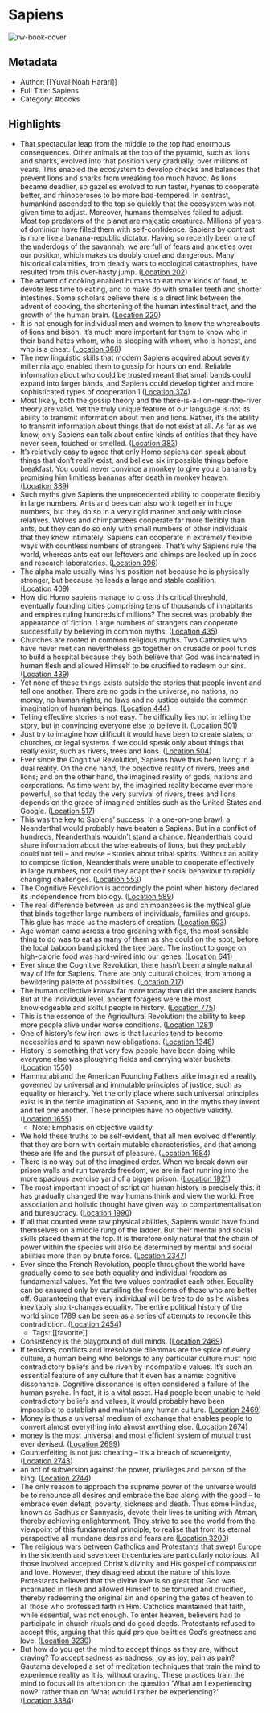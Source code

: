 # Sapiens

![rw-book-cover](https://images-na.ssl-images-amazon.com/images/I/41oEGC8oHgL._SL200_.jpg)

## Metadata
- Author: [[Yuval Noah Harari]]
- Full Title: Sapiens
- Category: #books

## Highlights
- That spectacular leap from the middle to the top had enormous consequences. Other animals at the top of the pyramid, such as lions and sharks, evolved into that position very gradually, over millions of years. This enabled the ecosystem to develop checks and balances that prevent lions and sharks from wreaking too much havoc. As lions became deadlier, so gazelles evolved to run faster, hyenas to cooperate better, and rhinoceroses to be more bad-tempered. In contrast, humankind ascended to the top so quickly that the ecosystem was not given time to adjust. Moreover, humans themselves failed to adjust. Most top predators of the planet are majestic creatures. Millions of years of dominion have filled them with self-confidence. Sapiens by contrast is more like a banana-republic dictator. Having so recently been one of the underdogs of the savannah, we are full of fears and anxieties over our position, which makes us doubly cruel and dangerous. Many historical calamities, from deadly wars to ecological catastrophes, have resulted from this over-hasty jump. ([Location 202](https://readwise.io/to_kindle?action=open&asin=B00K7ED54M&location=202))
- The advent of cooking enabled humans to eat more kinds of food, to devote less time to eating, and to make do with smaller teeth and shorter intestines. Some scholars believe there is a direct link between the advent of cooking, the shortening of the human intestinal tract, and the growth of the human brain. ([Location 220](https://readwise.io/to_kindle?action=open&asin=B00K7ED54M&location=220))
- It is not enough for individual men and women to know the whereabouts of lions and bison. It’s much more important for them to know who in their band hates whom, who is sleeping with whom, who is honest, and who is a cheat. ([Location 368](https://readwise.io/to_kindle?action=open&asin=B00K7ED54M&location=368))
- The new linguistic skills that modern Sapiens acquired about seventy millennia ago enabled them to gossip for hours on end. Reliable information about who could be trusted meant that small bands could expand into larger bands, and Sapiens could develop tighter and more sophisticated types of cooperation.1 ([Location 374](https://readwise.io/to_kindle?action=open&asin=B00K7ED54M&location=374))
- Most likely, both the gossip theory and the there-is-a-lion-near-the-river theory are valid. Yet the truly unique feature of our language is not its ability to transmit information about men and lions. Rather, it’s the ability to transmit information about things that do not exist at all. As far as we know, only Sapiens can talk about entire kinds of entities that they have never seen, touched or smelled. ([Location 383](https://readwise.io/to_kindle?action=open&asin=B00K7ED54M&location=383))
- It’s relatively easy to agree that only Homo sapiens can speak about things that don’t really exist, and believe six impossible things before breakfast. You could never convince a monkey to give you a banana by promising him limitless bananas after death in monkey heaven. ([Location 389](https://readwise.io/to_kindle?action=open&asin=B00K7ED54M&location=389))
- Such myths give Sapiens the unprecedented ability to cooperate flexibly in large numbers. Ants and bees can also work together in huge numbers, but they do so in a very rigid manner and only with close relatives. Wolves and chimpanzees cooperate far more flexibly than ants, but they can do so only with small numbers of other individuals that they know intimately. Sapiens can cooperate in extremely flexible ways with countless numbers of strangers. That’s why Sapiens rule the world, whereas ants eat our leftovers and chimps are locked up in zoos and research laboratories. ([Location 396](https://readwise.io/to_kindle?action=open&asin=B00K7ED54M&location=396))
- The alpha male usually wins his position not because he is physically stronger, but because he leads a large and stable coalition. ([Location 409](https://readwise.io/to_kindle?action=open&asin=B00K7ED54M&location=409))
- How did Homo sapiens manage to cross this critical threshold, eventually founding cities comprising tens of thousands of inhabitants and empires ruling hundreds of millions? The secret was probably the appearance of fiction. Large numbers of strangers can cooperate successfully by believing in common myths. ([Location 435](https://readwise.io/to_kindle?action=open&asin=B00K7ED54M&location=435))
- Churches are rooted in common religious myths. Two Catholics who have never met can nevertheless go together on crusade or pool funds to build a hospital because they both believe that God was incarnated in human flesh and allowed Himself to be crucified to redeem our sins. ([Location 439](https://readwise.io/to_kindle?action=open&asin=B00K7ED54M&location=439))
- Yet none of these things exists outside the stories that people invent and tell one another. There are no gods in the universe, no nations, no money, no human rights, no laws and no justice outside the common imagination of human beings. ([Location 444](https://readwise.io/to_kindle?action=open&asin=B00K7ED54M&location=444))
- Telling effective stories is not easy. The difficulty lies not in telling the story, but in convincing everyone else to believe it. ([Location 501](https://readwise.io/to_kindle?action=open&asin=B00K7ED54M&location=501))
- Just try to imagine how difficult it would have been to create states, or churches, or legal systems if we could speak only about things that really exist, such as rivers, trees and lions. ([Location 504](https://readwise.io/to_kindle?action=open&asin=B00K7ED54M&location=504))
- Ever since the Cognitive Revolution, Sapiens have thus been living in a dual reality. On the one hand, the objective reality of rivers, trees and lions; and on the other hand, the imagined reality of gods, nations and corporations. As time went by, the imagined reality became ever more powerful, so that today the very survival of rivers, trees and lions depends on the grace of imagined entities such as the United States and Google. ([Location 517](https://readwise.io/to_kindle?action=open&asin=B00K7ED54M&location=517))
- This was the key to Sapiens’ success. In a one-on-one brawl, a Neanderthal would probably have beaten a Sapiens. But in a conflict of hundreds, Neanderthals wouldn’t stand a chance. Neanderthals could share information about the whereabouts of lions, but they probably could not tell – and revise – stories about tribal spirits. Without an ability to compose fiction, Neanderthals were unable to cooperate effectively in large numbers, nor could they adapt their social behaviour to rapidly changing challenges. ([Location 553](https://readwise.io/to_kindle?action=open&asin=B00K7ED54M&location=553))
- The Cognitive Revolution is accordingly the point when history declared its independence from biology. ([Location 589](https://readwise.io/to_kindle?action=open&asin=B00K7ED54M&location=589))
- The real difference between us and chimpanzees is the mythical glue that binds together large numbers of individuals, families and groups. This glue has made us the masters of creation. ([Location 603](https://readwise.io/to_kindle?action=open&asin=B00K7ED54M&location=603))
- Age woman came across a tree groaning with figs, the most sensible thing to do was to eat as many of them as she could on the spot, before the local baboon band picked the tree bare. The instinct to gorge on high-calorie food was hard-wired into our genes. ([Location 641](https://readwise.io/to_kindle?action=open&asin=B00K7ED54M&location=641))
- Ever since the Cognitive Revolution, there hasn’t been a single natural way of life for Sapiens. There are only cultural choices, from among a bewildering palette of possibilities. ([Location 717](https://readwise.io/to_kindle?action=open&asin=B00K7ED54M&location=717))
- The human collective knows far more today than did the ancient bands. But at the individual level, ancient foragers were the most knowledgeable and skilful people in history. ([Location 775](https://readwise.io/to_kindle?action=open&asin=B00K7ED54M&location=775))
- This is the essence of the Agricultural Revolution: the ability to keep more people alive under worse conditions. ([Location 1281](https://readwise.io/to_kindle?action=open&asin=B00K7ED54M&location=1281))
- One of history’s few iron laws is that luxuries tend to become necessities and to spawn new obligations. ([Location 1348](https://readwise.io/to_kindle?action=open&asin=B00K7ED54M&location=1348))
- History is something that very few people have been doing while everyone else was ploughing fields and carrying water buckets. ([Location 1550](https://readwise.io/to_kindle?action=open&asin=B00K7ED54M&location=1550))
- Hammurabi and the American Founding Fathers alike imagined a reality governed by universal and immutable principles of justice, such as equality or hierarchy. Yet the only place where such universal principles exist is in the fertile imagination of Sapiens, and in the myths they invent and tell one another. These principles have no objective validity. ([Location 1655](https://readwise.io/to_kindle?action=open&asin=B00K7ED54M&location=1655))
    - Note: Emphasis on objective validity.
- We hold these truths to be self-evident, that all men evolved differently, that they are born with certain mutable characteristics, and that among these are life and the pursuit of pleasure. ([Location 1684](https://readwise.io/to_kindle?action=open&asin=B00K7ED54M&location=1684))
- There is no way out of the imagined order. When we break down our prison walls and run towards freedom, we are in fact running into the more spacious exercise yard of a bigger prison. ([Location 1821](https://readwise.io/to_kindle?action=open&asin=B00K7ED54M&location=1821))
- The most important impact of script on human history is precisely this: it has gradually changed the way humans think and view the world. Free association and holistic thought have given way to compartmentalisation and bureaucracy. ([Location 1990](https://readwise.io/to_kindle?action=open&asin=B00K7ED54M&location=1990))
- If all that counted were raw physical abilities, Sapiens would have found themselves on a middle rung of the ladder. But their mental and social skills placed them at the top. It is therefore only natural that the chain of power within the species will also be determined by mental and social abilities more than by brute force. ([Location 2347](https://readwise.io/to_kindle?action=open&asin=B00K7ED54M&location=2347))
- Ever since the French Revolution, people throughout the world have gradually come to see both equality and individual freedom as fundamental values. Yet the two values contradict each other. Equality can be ensured only by curtailing the freedoms of those who are better off. Guaranteeing that every individual will be free to do as he wishes inevitably short-changes equality. The entire political history of the world since 1789 can be seen as a series of attempts to reconcile this contradiction. ([Location 2454](https://readwise.io/to_kindle?action=open&asin=B00K7ED54M&location=2454))
    - Tags: [[favorite]] 
- Consistency is the playground of dull minds. ([Location 2469](https://readwise.io/to_kindle?action=open&asin=B00K7ED54M&location=2469))
- If tensions, conflicts and irresolvable dilemmas are the spice of every culture, a human being who belongs to any particular culture must hold contradictory beliefs and be riven by incompatible values. It’s such an essential feature of any culture that it even has a name: cognitive dissonance. Cognitive dissonance is often considered a failure of the human psyche. In fact, it is a vital asset. Had people been unable to hold contradictory beliefs and values, it would probably have been impossible to establish and maintain any human culture. ([Location 2469](https://readwise.io/to_kindle?action=open&asin=B00K7ED54M&location=2469))
- Money is thus a universal medium of exchange that enables people to convert almost everything into almost anything else. ([Location 2674](https://readwise.io/to_kindle?action=open&asin=B00K7ED54M&location=2674))
- money is the most universal and most efficient system of mutual trust ever devised. ([Location 2699](https://readwise.io/to_kindle?action=open&asin=B00K7ED54M&location=2699))
- Counterfeiting is not just cheating – it’s a breach of sovereignty, ([Location 2743](https://readwise.io/to_kindle?action=open&asin=B00K7ED54M&location=2743))
- an act of subversion against the power, privileges and person of the king. ([Location 2744](https://readwise.io/to_kindle?action=open&asin=B00K7ED54M&location=2744))
- The only reason to approach the supreme power of the universe would be to renounce all desires and embrace the bad along with the good – to embrace even defeat, poverty, sickness and death. Thus some Hindus, known as Sadhus or Sannyasis, devote their lives to uniting with Atman, thereby achieving enlightenment. They strive to see the world from the viewpoint of this fundamental principle, to realise that from its eternal perspective all mundane desires and fears are ([Location 3203](https://readwise.io/to_kindle?action=open&asin=B00K7ED54M&location=3203))
- The religious wars between Catholics and Protestants that swept Europe in the sixteenth and seventeenth centuries are particularly notorious. All those involved accepted Christ’s divinity and His gospel of compassion and love. However, they disagreed about the nature of this love. Protestants believed that the divine love is so great that God was incarnated in flesh and allowed Himself to be tortured and crucified, thereby redeeming the original sin and opening the gates of heaven to all those who professed faith in Him. Catholics maintained that faith, while essential, was not enough. To enter heaven, believers had to participate in church rituals and do good deeds. Protestants refused to accept this, arguing that this quid pro quo belittles God’s greatness and love. ([Location 3230](https://readwise.io/to_kindle?action=open&asin=B00K7ED54M&location=3230))
- But how do you get the mind to accept things as they are, without craving? To accept sadness as sadness, joy as joy, pain as pain? Gautama developed a set of meditation techniques that train the mind to experience reality as it is, without craving. These practices train the mind to focus all its attention on the question ‘What am I experiencing now?’ rather than on ‘What would I rather be experiencing?’ ([Location 3384](https://readwise.io/to_kindle?action=open&asin=B00K7ED54M&location=3384))
